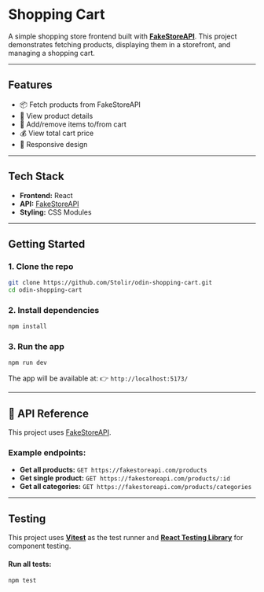 # Shopping Cart

A simple shopping store frontend built with **[FakeStoreAPI](https://fakestoreapi.com/)**.
This project demonstrates fetching products, displaying them in a storefront, and managing a shopping cart.

---

## Features

- 📦 Fetch products from FakeStoreAPI
- 🔎 View product details
- 🛒 Add/remove items to/from cart
- 💰 View total cart price
- 📱 Responsive design

---

## Tech Stack

- **Frontend:** React
- **API:** [FakeStoreAPI](https://fakestoreapi.com/)
- **Styling:** CSS Modules

---

## Getting Started

### 1. Clone the repo

```bash
git clone https://github.com/Stolir/odin-shopping-cart.git
cd odin-shopping-cart
```

### 2. Install dependencies

```bash
npm install
```

### 3. Run the app

```bash
npm run dev
```

The app will be available at:
👉 `http://localhost:5173/`

---

## 🔗 API Reference

This project uses [FakeStoreAPI](https://fakestoreapi.com/).

### Example endpoints:

- **Get all products:**
  `GET https://fakestoreapi.com/products`
- **Get single product:**
  `GET https://fakestoreapi.com/products/:id`
- **Get all categories:**
  `GET https://fakestoreapi.com/products/categories`

---

## Testing

This project uses **[Vitest](https://vitest.dev/)** as the test runner and **[React Testing Library](https://testing-library.com/docs/react-testing-library/intro/)** for component testing.

#### Run all tests:

```bash
npm test
```
